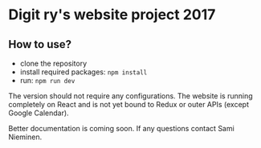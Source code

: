 # Digit ry's website project 2017

## How to use? 
- clone the repository
- install required packages: `npm install`
- run: `npm run dev`

The version should not require any configurations. The website is running completely on React and is not yet bound to Redux or outer APIs (except Google Calendar).

Better documentation is coming soon. If any questions contact Sami Nieminen. 
